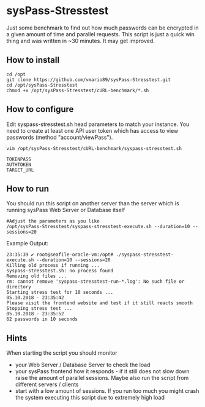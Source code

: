 # sysPass-Stresstest

Just some benchmark to find out how much passwords can be encrypted in a given amount of time and parallel requests. This script is just a quick win thing and was written in ~30 minutes. It may get improved.

## How to install
```
cd /opt
git clone https://github.com/vmario89/sysPass-Stresstest.git
cd /opt/sysPass-Stresstest
chmod +x /opt/sysPass-Stresstest/cURL-benchmark/*.sh
```

## How to configure
Edit syspass-stresstest.sh head parameters to match your instance. You need to create at least one API user token which has access to view passwords (method "account/viewPass").

```
vim /opt/sysPass-Stresstest/cURL-benchmark/syspass-stresstest.sh

TOKENPASS
AUTHTOKEN
TARGET_URL
```

## How to run
You should run this script on another server than the server which is running sysPass Web Server or Database itself

```
#Adjust the parameters as you like
/opt/sysPass-Stresstest/syspass-stresstest-execute.sh --duration=10 --sessions=20
```

Example Output:
```
23:35:39 ✔ root@seafile-oracle-vm:/opt# ./syspass-stresstest-execute.sh --duration=10 --sessions=20
Killing old process if running ...
syspass-stresstest.sh: no process found
Removing old files ...
rm: cannot remove 'syspass-stresstest-run-*.log': No such file or directory
Starting stress test for 10 seconds ...
05.10.2018 - 23:35:42
Please visit the frontend website and test if it still reacts smooth
Stopping stress test ...
05.10.2018 - 23:35:52
62 passwords in 10 seconds
```

## Hints
When starting the script you should monitor 
* your Web Server / Database Server to check the load
* your sysPass frontend how it responds - if it still does not slow down raise the amount of parallel sessions. Maybe also run the script from different servers / clients
* start with a low amount of sessions. If you run too much you might crash the system executing this script due to extremely high load